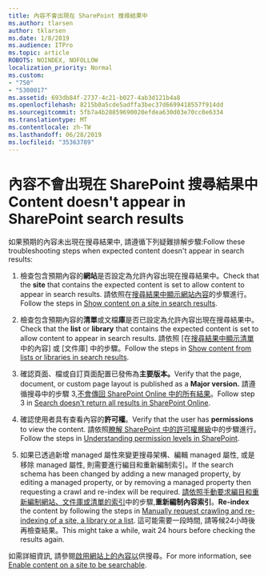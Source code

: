 ```yaml
---
title: 內容不會出現在 SharePoint 搜尋結果中
ms.author: tlarsen
author: tklarsen
ms.date: 1/8/2019
ms.audience: ITPro
ms.topic: article
ROBOTS: NOINDEX, NOFOLLOW
localization_priority: Normal
ms.custom:
- "750"
- "5300017"
ms.assetid: 693db84f-2737-4c21-b027-4ab3d121b4a8
ms.openlocfilehash: 8215b0a5cde5adffa3bec37d6699418557f914dd
ms.sourcegitcommit: 5fb7a4b28859690020efdea630d03e70cc0e6334
ms.translationtype: MT
ms.contentlocale: zh-TW
ms.lasthandoff: 06/28/2019
ms.locfileid: "35363789"
---
```

# <a name="content-doesnt-appear-in-sharepoint-search-results"></a><span data-ttu-id="39720-102">內容不會出現在 SharePoint 搜尋結果中</span><span class="sxs-lookup"><span data-stu-id="39720-102">Content doesn't appear in SharePoint search results</span></span>

<span data-ttu-id="39720-103">如果預期的內容未出現在搜尋結果中, 請遵循下列疑難排解步驟:</span><span class="sxs-lookup"><span data-stu-id="39720-103">Follow these troubleshooting steps when expected content doesn't appear in search results:</span></span>
  
1. <span data-ttu-id="39720-104">檢查包含預期內容的**網站**是否設定為允許內容出現在搜尋結果中。</span><span class="sxs-lookup"><span data-stu-id="39720-104">Check that the **site** that contains the expected content is set to allow content to appear in search results.</span></span> <span data-ttu-id="39720-105">請依照在[搜尋結果中顯示網站內容](https://docs.microsoft.com/sharepoint/make-site-content-searchable#show-content-on-a-site-in-search-results)的步驟進行。</span><span class="sxs-lookup"><span data-stu-id="39720-105">Follow the steps in [Show content on a site in search results](https://docs.microsoft.com/sharepoint/make-site-content-searchable#show-content-on-a-site-in-search-results).</span></span>

2. <span data-ttu-id="39720-106">檢查包含預期內容的**清單**或文檔**庫**是否已設定為允許內容出現在搜尋結果中。</span><span class="sxs-lookup"><span data-stu-id="39720-106">Check that the **list** or **library** that contains the expected content is set to allow content to appear in search results.</span></span> <span data-ttu-id="39720-107">請依照 [在[搜尋結果中顯示清單](https://docs.microsoft.com/sharepoint/make-site-content-searchable#show-content-from-lists-or-libraries-in-search-results)中的內容] 或 [文件庫] 中的步驟。</span><span class="sxs-lookup"><span data-stu-id="39720-107">Follow the steps in [Show content from lists or libraries in search results](https://docs.microsoft.com/sharepoint/make-site-content-searchable#show-content-from-lists-or-libraries-in-search-results).</span></span>

3. <span data-ttu-id="39720-108">確認頁面、檔或自訂頁面配置已發佈為**主要版本。**</span><span class="sxs-lookup"><span data-stu-id="39720-108">Verify that the page, document, or custom page layout is published as a **Major version.**</span></span> <span data-ttu-id="39720-109">請遵循搜尋中的步驟 3,[不會傳回 SharePoint Online 中的所有結果](https://go.microsoft.com/fwlink/?linkid=874525)。</span><span class="sxs-lookup"><span data-stu-id="39720-109">Follow step 3 in [Search doesn't return all results in SharePoint Online](https://go.microsoft.com/fwlink/?linkid=874525).</span></span>

4. <span data-ttu-id="39720-110">確認使用者具有查看內容的**許可權**。</span><span class="sxs-lookup"><span data-stu-id="39720-110">Verify that the user has **permissions** to view the content.</span></span> <span data-ttu-id="39720-111">請依照[瞭解 SharePoint 中的許可權層級](https://docs.microsoft.com/en-us/sharepoint/understanding-permission-levels)中的步驟進行。</span><span class="sxs-lookup"><span data-stu-id="39720-111">Follow the steps in [Understanding permission levels in SharePoint](https://docs.microsoft.com/en-us/sharepoint/understanding-permission-levels).</span></span>
    
5. <span data-ttu-id="39720-112">如果已透過新增 managed 屬性來變更搜尋架構、編輯 managed 屬性, 或是移除 managed 屬性, 則需要進行編目和重新編制索引。</span><span class="sxs-lookup"><span data-stu-id="39720-112">If the search schema has been changed by adding a new managed property, by editing a managed property, or by removing a managed property then requesting a crawl and re-index will be required.</span></span> <span data-ttu-id="39720-113">[請依照手動要求編目和重新編制網站、文件庫或清單的索引](https://docs.microsoft.com/sharepoint/crawl-site-content)中的步驟,**重新編制內容索引**。</span><span class="sxs-lookup"><span data-stu-id="39720-113">**Re-index** the content by following the steps in [Manually request crawling and re-indexing of a site, a library or a list](https://docs.microsoft.com/sharepoint/crawl-site-content).</span></span> <span data-ttu-id="39720-114">這可能需要一段時間, 請等候24小時後再檢查結果。</span><span class="sxs-lookup"><span data-stu-id="39720-114">This might take a while, wait 24 hours before checking the results again.</span></span>

<span data-ttu-id="39720-115">如需詳細資訊, 請參閱[啟用網站上的內容以](https://docs.microsoft.com/sharepoint/make-site-content-searchable)供搜尋。</span><span class="sxs-lookup"><span data-stu-id="39720-115">For more information, see [Enable content on a site to be searchable](https://docs.microsoft.com/sharepoint/make-site-content-searchable).</span></span> 
  

